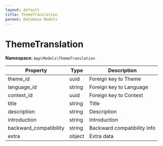 ```yaml
---
layout: default
title: ThemeTranslation
parent: Database Models
---
```


# ThemeTranslation

**Namespace:** `App\Models\ThemeTranslation`

| Property               | Type   | Description                 |
| ---------------------- | ------ | --------------------------- |
| theme_id               | uuid   | Foreign key to Theme        |
| language_id            | string | Foreign key to Language     |
| context_id             | uuid   | Foreign key to Context      |
| title                  | string | Title                       |
| description            | string | Description                 |
| introduction           | string | Introduction                |
| backward_compatibility | string | Backward compatibility info |
| extra                  | object | Extra data                  |
